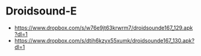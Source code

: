Droidsound-E 
============
* https://www.dropbox.com/s/w76e9jt63krwrm7/droidsounde167_129.apk?dl=1
* https://www.dropbox.com/s/dtih6kzyx55xumk/droidsounde167_130.apk?dl=1
